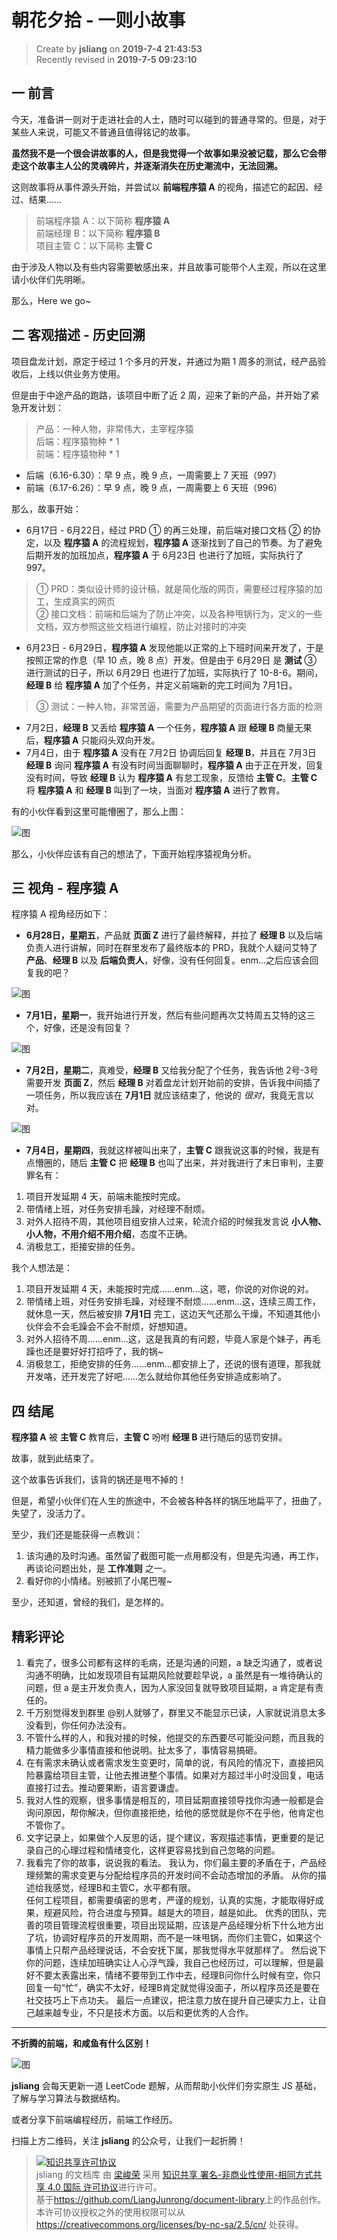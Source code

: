 朝花夕拾 - 一则小故事
===

> Create by **jsliang** on **2019-7-4 21:43:53**  
> Recently revised in **2019-7-5 09:23:10**

## 一 前言

今天，准备讲一则对于走进社会的人士，随时可以碰到的普通寻常的。但是，对于某些人来说，可能又不普通且值得铭记的故事。

**虽然我不是一个很会讲故事的人，但是我觉得一个故事如果没被记载，那么它会带走这个故事主人公的灵魂碎片，并逐渐消失在历史潮流中，无法回溯。**

这则故事将从事件源头开始，并尝试以 **前端程序猿 A** 的视角，描述它的起因、经过、结果……

> 前端程序猿 A：以下简称 **程序猿 A**  
> 前端经理 B：以下简称 **程序猿 B**  
> 项目主管 C：以下简称 **主管 C**

由于涉及人物以及有些内容需要敏感出来，并且故事可能带个人主观，所以在这里请小伙伴们先明晰。

那么，Here we go~

## 二 客观描述 - 历史回溯

项目盘龙计划，原定于经过 1 个多月的开发，并通过为期 1 周多的测试，经产品验收后，上线以供业务方使用。

但是由于中途产品的跑路，该项目中断了近 2 周，迎来了新的产品，并开始了紧急开发计划：

> 产品：一种人物，非常伟大，主宰程序猿  
> 后端：程序猿物种 * 1  
> 前端：程序猿物种 * 1

* 后端（6.16-6.30）：早 9 点，晚 9 点，一周需要上 7 天班（997）
* 前端（6.17-6.26）：早 9 点，晚 9 点，一周需要上 6 天班（996）

那么，故事开始：

* 6月17日 - 6月22日，经过 PRD ① 的再三处理，前后端对接口文档 ② 的协定，以及 **程序猿 A** 的流程规划，**程序猿 A** 逐渐找到了自己的节奏。为了避免后期开发的加班加点，**程序猿 A** 于 6月23日 也进行了加班，实际执行了 997。

> ① PRD：类似设计师的设计稿，就是简化版的网页，需要经过程序猿的加工，生成真实的网页  
> ② 接口文档：前端和后端为了防止冲突，以及各种甩锅行为，定义的一些文档，双方参照这些文档进行编程，防止对接时的冲突  

* 6月23日 - 6月29日，**程序猿 A** 发现他能以正常的上下班时间来开发了，于是按照正常的作息（早 10 点，晚 8 点）开发。但是由于 6月29日 是 **测试** ③ 进行测试的日子，所以 6月29日 也进行了加班，实际执行了 10-8-6。期间，**经理 B** 给 **程序猿 A** 加了个任务，并定义前端新的完工时间为 7月1日。

> ③ 测试：一种人物，非常苦逼，需要为产品期望的页面进行各方面的检测

* 7月2日，**经理 B** 又丢给 **程序猿 A** 一个任务，**程序猿 A** 跟 **经理 B** 商量无果后，**程序猿 A** 只能闷头双向开发。
* 7月4日，由于 **程序猿 A** 没有在 7月2日 协调后回复 **经理 B**，并且在 7月3日 **经理 B** 询问 **程序猿 A** 有没有时间当面聊聊时，**程序猿 A** 由于正在开发，回复没有时间，导致 **经理 B** 认为 **程序猿 A** 有怠工现象，反馈给 **主管 C**。**主管 C** 将 **程序猿 A** 和 **经理 B** 叫到了一块，当面对 **程序猿 A** 进行了教育。

有的小伙伴看到这里可能懵圈了，那么上图：

![图](../../../public-repertory/img/other-morning-and-evening-2019-07-04-1.png)

那么，小伙伴应该有自己的想法了，下面开始程序猿视角分析。

## 三 视角 - 程序猿 A

程序猿 A 视角经历如下：

* **6月28日，星期五**，产品就 **页面 Z** 进行了最终解释，并拉了 **经理 B** 以及后端负责人进行讲解，同时在群里发布了最终版本的 PRD，我就个人疑问艾特了 **产品**、**经理 B** 以及 **后端负责人**，好像，没有任何回复。enm...之后应该会回复我的吧？

![图](../../../public-repertory/img/other-morning-and-evening-2019-07-04-2.jpg)

* **7月1日，星期一**，我开始进行开发，然后有些问题再次艾特周五艾特的这三个，好像，还是没有回复？

![图](../../../public-repertory/img/other-morning-and-evening-2019-07-04-3.jpg)

* **7月2日，星期二**，真难受，**经理 B** 又给我分配了个任务，我告诉他 2号-3号 需要开发 **页面 Z**，然后 **经理 B** 对着盘龙计划开始前的安排，告诉我中间插了一项任务，所以我应该在 **7月1日** 就应该结束了，他说的 *很对*，我竟无言以对。

![图](../../../public-repertory/img/other-morning-and-evening-2019-07-04-4.png)

* **7月4日，星期四**，我就这样被叫出来了，**主管 C** 跟我说这事的时候，我是有点懵圈的，随后 **主管 C** 把 **经理 B** 也叫了出来，并对我进行了末日审判，主要罪名有：

1. 项目开发延期 4 天，前端未能按时完成。
2. 带情绪上班，对任务安排毛躁，对经理不耐烦。
3. 对外人招待不周，其他项目组安排人过来，轮流介绍的时候我发言说 **小人物、小人物，不用介绍不用介绍**，态度不正确。
4. 消极怠工，拒接安排的任务。

我个人想法是：

1. 项目开发延期 4 天，未能按时完成……enm...这，嗯，你说的对你说的对。
2. 带情绪上班，对任务安排毛躁，对经理不耐烦……enm...这，连续三周工作，就休息一天，然后被安排 **7月1日** 完工，这边天气还那么干燥，不知道其他小伙伴会不会毛躁会不会不耐烦，好想知道。
3. 对外人招待不周……enm...这，这是我真的有问题，毕竟人家是个妹子，再毛躁也还是要好好打招呼了，我的锅~
4. 消极怠工，拒绝安排的任务……enm...都安排上了，还说的很有道理，那我就开发咯，还开发完了好吧……怎么就给你其他任务安排造成影响了。

## 四 结尾

**程序猿 A** 被 **主管 C** 教育后，**主管 C** 吩咐 **经理 B** 进行随后的惩罚安排。

故事，就到此结束了。

这个故事告诉我们，该背的锅还是甩不掉的！

但是，希望小伙伴们在人生的旅途中，不会被各种各样的锅压地扁平了，扭曲了，失望了，没活力了。

至少，我们还是能获得一点教训：

1. 该沟通的及时沟通。虽然留了截图可能一点用都没有，但是先沟通，再工作，再谈论问题出处，是 **工作准则** 之一。
2. 看好你的小情绪。别被抓了小尾巴喔~

至少，还知道，曾经的我们，是怎样的。

## 精彩评论

1. 看完了，很多公司都有这样的毛病，还是沟通的问题，a 缺乏沟通了，或者说沟通不明确，比如发现项目有延期风险就要趁早说，a 虽然是有一堆待确认的问题，但 a 是主开发负责人，因为人家没回复就导致项目延期，a 肯定是有责任的。
2. 千万别觉得发到群里 @别人就够了，群里又不能显示已读，人家就说消息太多没看到，你任何办法没有。
3. 不管什么样的人，和我对接的时候，他提交的东西要尽可能没问题，而且我的精力能做多少事情直接和他说明。扯太多了，事情容易搞砸。
4. 在有需求未确认或者需求发生变更时，简单的说，有风险的情况下，直接把风险暴露给项目主管，让他去推进整个事情。如果对方超过半小时没回复，电话直接打过去。推动要果断，语言要谦虚。
5. 我对人性的观察，很多事情是相互的，项目延期直接领导找你沟通一般都是会询问原因，帮你解决，但你直接拒绝，给他的感觉就是你不在乎他，他肯定也不管你了。
6. 文字记录上，如果做个人反思的话，提个建议，客观描述事情，更重要的是记录自己的心理过程和情绪变化，这样更容易找到自己忽略的问题。
7. 我看完了你的故事，说说我的看法。
 我认为，你们最主要的矛盾在于，产品经理频繁的需求变更与分配给程序员的开发时间不会动态增加的矛盾。
 从你的描述给我感觉，经理B和主管C，水平都有限。  
 任何工程项目，都需要缜密的思考，严谨的规划，认真的实施，才能取得好成果，规避风险，符合进度与预算。越是大的项目，越是如此。
 优秀的团队，完善的项目管理流程很重要，项目出现延期，应该是产品经理分析下什么地方出了坑，协调好程序员的开发周期，而不是一味甩锅，而你们主管C，如果这个事情上只帮产品经理说话，不会安抚下属，那我觉得水平就那样了。
 然后说下你的问题，连续加班确实让人心浮气躁，我自己也经历过，可以理解，但是最好不要太表露出来，情绪不要带到工作中去，经理B问你什么时候有空，你只回复一句“忙”，确实不太好，经理B肯定就觉得没面子，所以程序员还是要在社交技巧上下点功夫。
 最后一点建议，把注意力放在提升自己硬实力上，让自己越来越专业，不只是技术方面。以后和更优秀的人合作。

---

**不折腾的前端，和咸鱼有什么区别！**

![图](../../../public-repertory/img/z-small-wechat-public-address.jpg)

**jsliang** 会每天更新一道 LeetCode 题解，从而帮助小伙伴们夯实原生 JS 基础，了解与学习算法与数据结构。

或者分享下前端编程经历，前端工作经历。

扫描上方二维码，关注 **jsliang** 的公众号，让我们一起折腾！

> <a rel="license" href="http://creativecommons.org/licenses/by-nc-sa/4.0/"><img alt="知识共享许可协议" style="border-width:0" src="https://i.creativecommons.org/l/by-nc-sa/4.0/88x31.png" /></a><br /><span xmlns:dct="http://purl.org/dc/terms/" property="dct:title">jsliang 的文档库</span> 由 <a xmlns:cc="http://creativecommons.org/ns#" href="https://github.com/LiangJunrong/document-library" property="cc:attributionName" rel="cc:attributionURL">梁峻荣</a> 采用 <a rel="license" href="http://creativecommons.org/licenses/by-nc-sa/4.0/">知识共享 署名-非商业性使用-相同方式共享 4.0 国际 许可协议</a>进行许可。<br />基于<a xmlns:dct="http://purl.org/dc/terms/" href="https://github.com/LiangJunrong/document-library" rel="dct:source">https://github.com/LiangJunrong/document-library</a>上的作品创作。<br />本许可协议授权之外的使用权限可以从 <a xmlns:cc="http://creativecommons.org/ns#" href="https://creativecommons.org/licenses/by-nc-sa/2.5/cn/" rel="cc:morePermissions">https://creativecommons.org/licenses/by-nc-sa/2.5/cn/</a> 处获得。